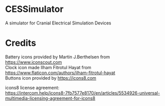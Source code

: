 # CESSimulator
A simulator for Cranial Electrical Simulation Devices

# Credits
Battery icons provided by Martin J.Berthelsen from https://www.iconscout.com  
Clock icon made Ilham Fitrotul Hayat from https://www.flaticon.com/authors/ilham-fitrotul-hayat  
Buttons icon provided by https://icons8.com


icons8 license agreement:  
https://intercom.help/icons8-7fb7577e8170/en/articles/5534926-universal-multimedia-licensing-agreement-for-icons8